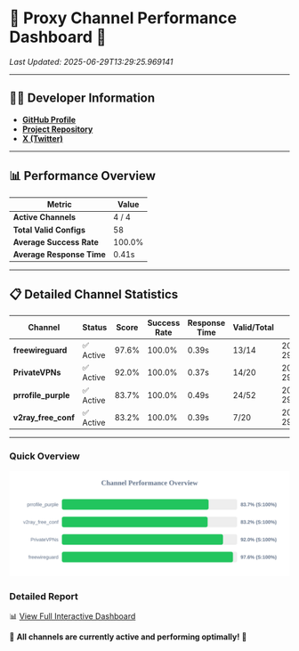 # 🌟 Proxy Channel Performance Dashboard 🌟

_Last Updated: 2025-06-29T13:29:25.969141_

---

## 👩‍💻 Developer Information

- **[GitHub Profile](https://github.com/4n0nymou3)**  
- **[Project Repository](https://github.com/4n0nymou3/multi-proxy-config-fetcher)**  
- **[X (Twitter)](https://x.com/4n0nymou3)**  

---

## 📊 Performance Overview

| Metric                | Value       |
|-----------------------|-------------|
| **Active Channels**   | 4 / 4       |
| **Total Valid Configs** | 58          |
| **Average Success Rate** | 100.0%      |
| **Average Response Time** | 0.41s       |

---

## 📋 Detailed Channel Statistics

| Channel          | Status     | Score  | Success Rate | Response Time | Valid/Total | Last Success               |
|------------------|------------|--------|--------------|---------------|-------------|----------------------------|
| **freewireguard**  | ✅ Active  | 97.6%  | 100.0% | 0.39s         | 13/14       | 2025-06-29T13:29:25.967410 |
| **PrivateVPNs**  | ✅ Active  | 92.0%  | 100.0% | 0.37s         | 14/20       | 2025-06-29T13:29:25.546604 |
| **prrofile_purple**  | ✅ Active  | 83.7%  | 100.0% | 0.49s         | 24/52       | 2025-06-29T13:29:24.669635 |
| **v2ray_free_conf**  | ✅ Active  | 83.2%  | 100.0% | 0.39s         | 7/20       | 2025-06-29T13:29:25.145393 |

---

### Quick Overview
<div align="center">
  <a href="https://raw.githubusercontent.com/nullluser/NullRepo/refs/heads/main/assets/channel_stats_chart.svg">
    <img src="https://raw.githubusercontent.com/nullluser/NullRepo/refs/heads/main/assets/channel_stats_chart.svg" alt="Source Performance Statistics" width="800">
  </a>
</div>

### Detailed Report
📊 [View Full Interactive Dashboard](https://htmlpreview.github.io/?https://github.com/nullluser/NullRepo/blob/main/assets/performance_report.html)

🎉 **All channels are currently active and performing optimally!** 🎉
